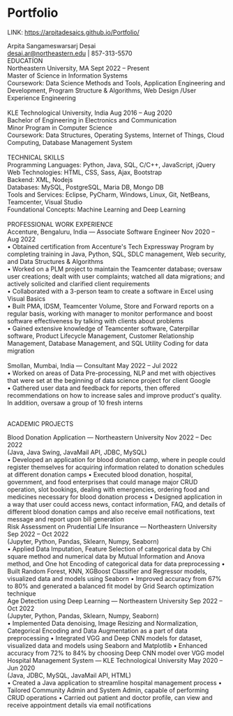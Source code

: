 # Portfolio

LINK:
https://arpitadesaics.github.io/Portfolio/

Arpita Sangameswarsarj Desai <br>
desai.ar@northeastern.edu | 857-313-5570<br>
EDUCATION <br>
Northeastern University, MA Sept 2022 – Present<br>
Master of Science in Information Systems <br>
Coursework: Data Science Methods and Tools, Application Engineering and Development, Program Structure & 
Algorithms, Web Design /User Experience Engineering<br>
<br>
KLE Technological University, India Aug 2016 – Aug 2020<br>
Bachelor of Engineering in Electronics and Communication <br>
Minor Program in Computer Science<br>
Coursework: Data Structures, Operating Systems, Internet of Things, Cloud Computing, Database Management System<br>
<br>
TECHNICAL SKILLS <br>
Programming Languages: Python, Java, SQL, C/C++, JavaScript, jQuery<br>
Web Technologies: HTML, CSS, Sass, Ajax, Bootstrap<br>
Backend: XML, Nodejs<br>
Databases: MySQL, PostgreSQL, Maria DB, Mongo DB<br>
Tools and Services: Eclipse, PyCharm, Windows, Linux, Git, NetBeans, Teamcenter, Visual Studio<br>
Foundational Concepts: Machine Learning and Deep Learning<br>
<br>
PROFESSIONAL WORK EXPERIENCE <br>
Accenture, Bengaluru, India — Associate Software Engineer Nov 2020 – Aug 2022 <br>
• Obtained certification from Accenture's Tech Expressway Program by completing training in Java, Python, SQL, 
SDLC management, Web security, and Data Structures & Algorithms<br>
• Worked on a PLM project to maintain the Teamcenter database; oversaw user creations; dealt with user complaints; 
watched all data migrations; and actively solicited and clarified client requirements<br>
• Collaborated with a 3-person team to create a software in Excel using Visual Basics<br>
• Built PMA, IDSM, Teamcenter Volume, Store and Forward reports on a regular basis, working with manager to 
monitor performance and boost software effectiveness by talking with clients about problems<br>
• Gained extensive knowledge of Teamcenter software, Caterpillar software, Product Lifecycle Management, 
Customer Relationship Management, Database Management, and SQL Utility Coding for data migration<br>
<br>
Smollan, Mumbai, India — Consultant May 2022 – Jul 2022<br>
• Worked on areas of Data Pre-processing, NLP and met with objectives that were set at the beginning of data science 
project for client Google <br>
• Gathered user data and feedback for reports, then offered recommendations on how to increase sales and improve 
product's quality. In addition, oversaw a group of 10 fresh interns<br>
<br>
 
ACADEMIC PROJECTS <br>

Blood Donation Application — Northeastern University Nov 2022 – Dec 2022<br>
(Java, Java Swing, JavaMail API, JDBC, MySQL) <br>
• Developed an application for blood donation camp, where in people could register themselves for acquiring 
information related to donation schedules at different donation camps 
• Executed blood donation, hospital, government, and food enterprises that could manage major CRUD operation, 
slot bookings, dealing with emergencies, ordering food and medicines necessary for blood donation process 
• Designed application in a way that user could access news, contact information, FAQ, and details of different blood 
donation camps and also receive email notifications, text message and report upon bill generation
<br>
Risk Assessment on Prudential Life Insurance — Northeastern University Sep 2022 – Oct 2022 <br>
(Jupyter, Python, Pandas, Sklearn, Numpy, Seaborn)<br>
• Applied Data Imputation, Feature Selection of categorical data by Chi square method and numerical data by 
Mutual Information and Anova method, and One hot Encoding of categorical data for data preprocessing
• Built Random Forest, KNN, XGBoost Classifier and Regressor models, visualized data and models using Seaborn
• Improved accuracy from 67% to 80% and generated a balanced fit model by Grid Search optimization technique
<br>
Age Detection using Deep Learning — Northeastern University Sep 2022 – Oct 2022 <br>
(Jupyter, Python, Pandas, Sklearn, Numpy, Seaborn)<br>
• Implemented Data denoising, Image Resizing and Normalization, Categorical Encoding and Data Augmentation as 
a part of data preprocessing
• Integrated VGG and Deep CNN models for dataset, visualized data and models using Seaborn and Matplotlib
• Enhanced accuracy from 72% to 84% by choosing Deep CNN model over VGG model
<br>
Hospital Management System — KLE Technological University May 2020 – Jun 2020
<br>
(Java, JDBC, MySQL, JavaMail API, HTML) <br>
• Created a Java application to streamline hospital management process
• Tailored Community Admin and System Admin, capable of performing CRUD operations
• Carried out patient and doctor profile, can view and receive appointment details via email notifications